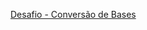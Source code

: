 [Desafio - Conversão de Bases](Desafio2_Programacao.pdf)

<!--
Siga esse modelo.
[Resolução Aluno: {NOME COMPLETO} Matricula: {MATRICULA}]({LINK REPOSITÓRIO GITHUB})
-->